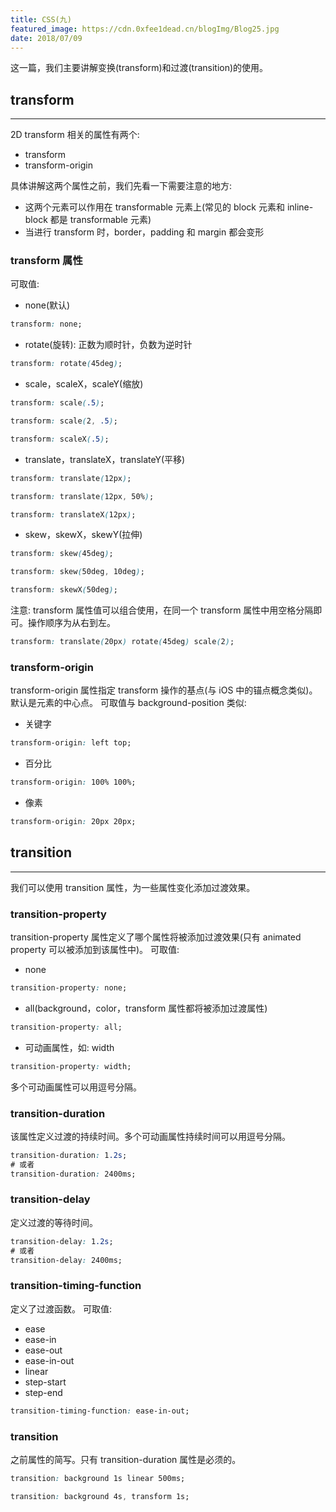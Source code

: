 ```yaml
---
title: CSS(九)
featured_image: https://cdn.0xfee1dead.cn/blogImg/Blog25.jpg
date: 2018/07/09
---
```


这一篇，我们主要讲解变换(transform)和过渡(transition)的使用。

## transform
***  
2D transform 相关的属性有两个: 
- transform
- transform-origin

具体讲解这两个属性之前，我们先看一下需要注意的地方: 
- 这两个元素可以作用在 transformable 元素上(常见的 block 元素和 inline-block 都是 transformable 元素)
- 当进行 transform 时，border，padding 和 margin 都会变形

### transform 属性
可取值: 
- none(默认)

``` CSS
transform: none;
```
- rotate(旋转): 正数为顺时针，负数为逆时针

``` CSS
transform: rotate(45deg);
```
- scale，scaleX，scaleY(缩放)

``` CSS
transform: scale(.5);
```
``` CSS
transform: scale(2, .5);
```
``` CSS
transform: scaleX(.5);
```

- translate，translateX，translateY(平移)

``` CSS
transform: translate(12px);
```
``` CSS
transform: translate(12px, 50%);
```
``` CSS
transform: translateX(12px);
```

- skew，skewX，skewY(拉伸)

``` CSS
transform: skew(45deg);
```
``` CSS
transform: skew(50deg, 10deg);
```
``` CSS
transform: skewX(50deg);
```
注意: transform 属性值可以组合使用，在同一个 transform 属性中用空格分隔即可。操作顺序为从右到左。

``` CSS
transform: translate(20px) rotate(45deg) scale(2);
```

### transform-origin
transform-origin 属性指定 transform 操作的基点(与 iOS 中的锚点概念类似)。默认是元素的中心点。
可取值与 background-position 类似: 
- 关键字

``` CSS
transform-origin: left top;
```

- 百分比

``` CSS
transform-origin: 100% 100%;
```
- 像素

``` CSS
transform-origin: 20px 20px;
```

## transition
***  
我们可以使用 transition 属性，为一些属性变化添加过渡效果。

### transition-property
transition-property 属性定义了哪个属性将被添加过渡效果(只有 animated property 可以被添加到该属性中)。
可取值: 
- none

``` CSS
transition-property: none;
```

- all(background，color，transform 属性都将被添加过渡属性)

``` CSS
transition-property: all;
```

- 可动画属性，如: width

``` CSS
transition-property: width;
```
多个可动画属性可以用逗号分隔。

### transition-duration
该属性定义过渡的持续时间。多个可动画属性持续时间可以用逗号分隔。

``` CSS
transition-duration: 1.2s;
# 或者
transition-duration: 2400ms;
```

### transition-delay
定义过渡的等待时间。

``` CSS
transition-delay: 1.2s;
# 或者
transition-delay: 2400ms;
```

### transition-timing-function
定义了过渡函数。
可取值: 
- ease
- ease-in
- ease-out
- ease-in-out
- linear
- step-start
- step-end

``` CSS
transition-timing-function: ease-in-out;
```

### transition
之前属性的简写。只有 transition-duration 属性是必须的。

``` CSS
transition: background 1s linear 500ms;
```
``` CSS
transition: background 4s, transform 1s;
```